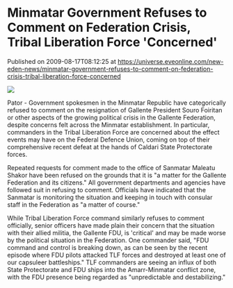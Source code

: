 # Minmatar Government Refuses to Comment on Federation Crisis, Tribal Liberation Force 'Concerned'
Published on 2009-08-17T08:12:25 at https://universe.eveonline.com/new-eden-news/minmatar-government-refuses-to-comment-on-federation-crisis-tribal-liberation-force-concerned

![](http://www.eve-mercury.net/images/mercurybanner.png)  
  
Pator - Government spokesmen in the Minmatar Republic have categorically refused to comment on the resignation of Gallente President Souro Foiritan or other aspects of the growing political crisis in the Gallente Federation, despite concerns felt across the Minmatar establishment. In particular, commanders in the Tribal Liberation Force are concerned about the effect events may have on the Federal Defence Union, coming on top of their comprehensive recent defeat at the hands of Caldari State Protectorate forces.

Repeated requests for comment made to the office of Sanmatar Maleatu Shakor have been refused on the grounds that it is "a matter for the Gallente Federation and its citizens." All government departments and agencies have followed suit in refusing to comment. Officials have indicated that the Sanmatar is monitoring the situation and keeping in touch with consular staff in the Federation as "a matter of course."

While Tribal Liberation Force command similarly refuses to comment officially, senior officers have made plain their concern that the situation with their allied militia, the Gallente FDU, is 'critical' and may be made worse by the political situation in the Federation. One commander said, "FDU command and control is breaking down, as can be seen by the recent episode where FDU pilots attacked TLF forces and destroyed at least one of our capsuleer battleships." TLF commanders are seeing an influx of both State Protectorate and FDU ships into the Amarr-Minmatar conflict zone, with the FDU presence being regarded as "unpredictable and destabilizing."

